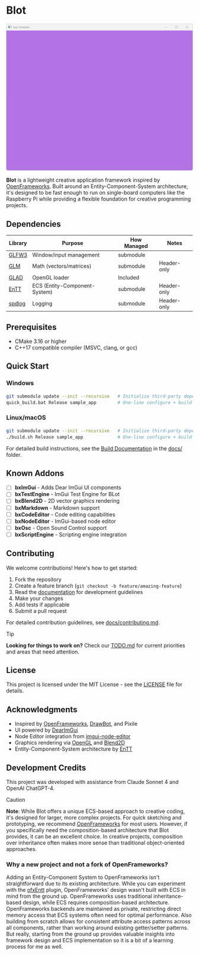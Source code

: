 # Blot

![preview](apps/appTemplate/img/preview.png)

**Blot** is a lightweight creative application framework inspired by [OpenFrameworks]. Built around an Entity-Component-System architecture, it's designed to be fast enough to run on single-board computers like the Raspberry Pi while providing a flexible foundation for creative programming projects.

## Dependencies

| Library     | Purpose                        | How Managed   | Notes             |
|-------------|--------------------------------|---------------|-------------------|
| [GLFW3]     | Window/input management        | submodule     |                   |
| [GLM]       | Math (vectors/matrices)        | submodule     | Header-only       |
| [GLAD]      | OpenGL loader                  | Included      |                   |
| [EnTT]      | ECS (Entity-Component-System)  | submodule     | Header-only       |
| [spdlog]    | Logging                        | submodule     | Header-only       |

## Prerequisites

- CMake 3.16 or higher
- C++17 compatible compiler (MSVC, clang, or gcc)

## Quick Start

### Windows
```bash
git submodule update --init --recursive   # Initialize third-party dependencies
quick_build.bat Release sample_app        # One-line configure + build
```

### Linux/macOS
```bash
git submodule update --init --recursive   # Initialize third-party dependencies
./build.sh Release sample_app             # One-line configure + build
```

For detailed build instructions, see the [Build Documentation](./docs/build_instructions.md) in the [docs/](./docs) folder.

## Known Addons

- [ ] **bxImGui** - Adds Dear ImGui UI components  
- [ ] **bxTestEngine** - ImGui Test Engine for BLot  
- [ ] **bxBlend2D** - 2D vector graphics rendering  
- [ ] **bxMarkdown** - Markdown support  
- [ ] **bxCodeEditor** - Code editing capabilities  
- [ ] **bxNodeEditor** - ImGui-based node editor  
- [ ] **bxOsc** - Open Sound Control support  
- [ ] **bxScriptEngine** - Scripting engine integration  

## Contributing

We welcome contributions! Here's how to get started:

1. Fork the repository
2. Create a feature branch (`git checkout -b feature/amazing-feature`)
3. Read the [documentation](docs/) for development guidelines
4. Make your changes
5. Add tests if applicable
6. Submit a pull request

For detailed contribution guidelines, see [docs/contributing.md](docs/contributing.md).

> [!TIP]
> **Looking for things to work on?** Check our [TODO.md](./TODO.md) for current priorities and areas that need attention.

## License

This project is licensed under the MIT License - see the [LICENSE](LICENSE) file for details.

## Acknowledgments

- Inspired by [OpenFrameworks], [DrawBot], and Pixile
- UI powered by [DearImGui]
- Node Editor integration from [imgui-node-editor](https://github.com/thedmd/imgui-node-editor)
- Graphics rendering via [OpenGL](https://www.opengl.org/) and [Blend2D]
- Entity-Component-System architecture by [EnTT]

## Development Credits

This project was developed with assistance from Claude Sonnet 4 and OpenAI ChatGPT-4.

> [!CAUTION]
> **Note**: While Blot offers a unique ECS-based approach to creative coding, it's designed for larger, more complex projects. For quick sketching and prototyping, we recommend [OpenFrameworks] for most users. However, if you specifically need the composition-based architecture that Blot provides, it can be an excellent choice. In creative projects, composition over inheritance often makes more sense than traditional object-oriented approaches.

### Why a new project and not a fork of OpenFrameworks?

Adding an Entity-Component System to OpenFrameworks isn't straightforward due to its existing architecture. While you can experiment with the [ofxEntt](https://github.com/ofxyz/ofxEnTT) plugin, OpenFrameworks' design wasn't built with ECS in mind from the ground up. OpenFrameworks uses traditional inheritance-based design, while ECS requires composition-based architecture. OpenFrameworks backends are maintained as private, restricting direct memory access that ECS systems often need for optimal performance. Also building from scratch allows for consistent attribute access patterns across all components, rather than working around existing getter/setter patterns. But really, starting from the ground up provides valuable insights into framework design and ECS implementation so it is a bit of a learning process for me as well.

[OpenFrameworks]: https://openframeworks.cc/
[DrawBot]: https://drawbot.com/
[GLFW3]: https://github.com/glfw/glfw
[FreeType]: https://gitlab.freedesktop.org/freetype/freetype
[GLM]: https://github.com/g-truc/glm
[GLAD]: https://github.com/Dav1dde/glad
[DearImGui]: https://github.com/ocornut/imgui
[Blend2D]: https://github.com/blend2d/blend2d
[EnTT]: https://github.com/skypjack/entt
[spdlog]: https://github.com/gabime/spdlog
